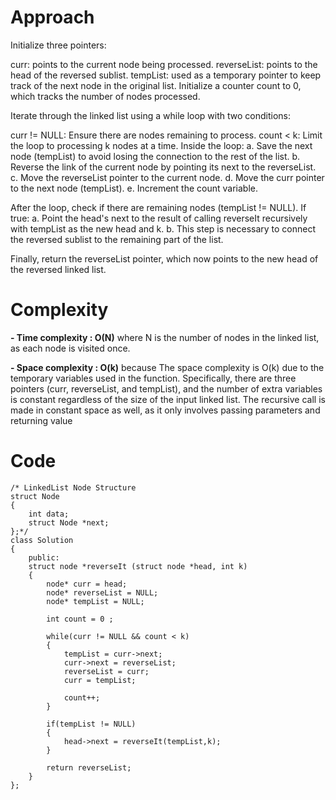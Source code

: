 # Approach
Initialize three pointers:

curr: points to the current node being processed.
reverseList: points to the head of the reversed sublist.
tempList: used as a temporary pointer to keep track of the next node in the original list.
Initialize a counter count to 0, which tracks the number of nodes processed.

Iterate through the linked list using a while loop with two conditions:

curr != NULL: Ensure there are nodes remaining to process.
count < k: Limit the loop to processing k nodes at a time.
Inside the loop:
a. Save the next node (tempList) to avoid losing the connection to the rest of the list.
b. Reverse the link of the current node by pointing its next to the reverseList.
c. Move the reverseList pointer to the current node.
d. Move the curr pointer to the next node (tempList).
e. Increment the count variable.

After the loop, check if there are remaining nodes (tempList != NULL). If true:
a. Point the head's next to the result of calling reverseIt recursively with tempList as the new head and k.
b. This step is necessary to connect the reversed sublist to the remaining part of the list.

Finally, return the reverseList pointer, which now points to the new head of the reversed linked list.

# Complexity
**- Time complexity : O(N)**
where N is the number of nodes in the linked list, as each node is visited once.

**- Space complexity : O(k)**
because The space complexity is O(k) due to the temporary variables used in the function. 
Specifically, there are three pointers (curr, reverseList, and tempList), and the number of extra variables is constant regardless of the size of the input linked list.
The recursive call is made in constant space as well, as it only involves passing parameters and returning value

# Code
```
/* LinkedList Node Structure
struct Node
{
    int data;
    struct Node *next;
};*/
class Solution
{
    public:
    struct node *reverseIt (struct node *head, int k)
    { 
        node* curr = head;
        node* reverseList = NULL;
        node* tempList = NULL;
        
        int count = 0 ;
        
        while(curr != NULL && count < k)
        {
            tempList = curr->next;
            curr->next = reverseList;
            reverseList = curr;
            curr = tempList;
            
            count++;
        }
        
        if(tempList != NULL)
        {
            head->next = reverseIt(tempList,k);
        }
        
        return reverseList;
    }
};
```